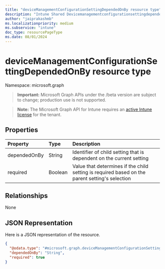 ```yaml
---
title: "deviceManagementConfigurationSettingDependedOnBy resource type"
description: "Intune Shared Devicemanagementconfigurationsettingdependedonby Resources ."
author: "jaiprakashmb"
ms.localizationpriority: medium
ms.subservice: "intune"
doc_type: resourcePageType
ms.date: 08/01/2024
---
```


# deviceManagementConfigurationSettingDependedOnBy resource type

Namespace: microsoft.graph
> **Important:** Microsoft Graph APIs under the /beta version are subject to change; production use is not supported.

> **Note:** The Microsoft Graph API for Intune requires an [active Intune license](https://go.microsoft.com/fwlink/?linkid=839381) for the tenant.




## Properties
|Property|Type|Description|
|:---|:---|:---|
|dependedOnBy|String|Identifier of child setting that is dependent on the current setting|
|required|Boolean|Value that determines if the child setting is required based on the parent setting's selection|

## Relationships
None

## JSON Representation
Here is a JSON representation of the resource.
<!-- {
  "blockType": "resource",
  "@odata.type": "microsoft.graph.deviceManagementConfigurationSettingDependedOnBy"
}
-->
``` json
{
  "@odata.type": "#microsoft.graph.deviceManagementConfigurationSettingDependedOnBy",
  "dependedOnBy": "String",
  "required": true
}
```
